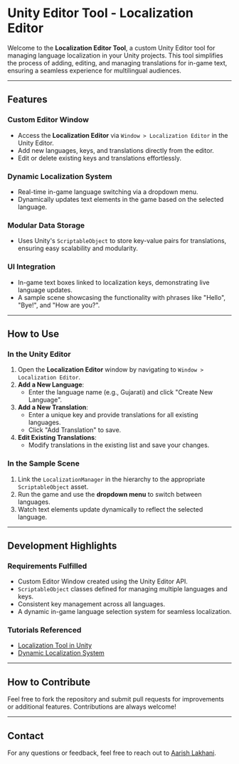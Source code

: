 # Unity Editor Tool - Localization Editor

Welcome to the **Localization Editor Tool**, a custom Unity Editor tool for managing language localization in your Unity projects. This tool simplifies the process of adding, editing, and managing translations for in-game text, ensuring a seamless experience for multilingual audiences.

---

## Features

### Custom Editor Window
- Access the **Localization Editor** via `Window > Localization Editor` in the Unity Editor.
- Add new languages, keys, and translations directly from the editor.
- Edit or delete existing keys and translations effortlessly.

### Dynamic Localization System
- Real-time in-game language switching via a dropdown menu.
- Dynamically updates text elements in the game based on the selected language.

### Modular Data Storage
- Uses Unity's `ScriptableObject` to store key-value pairs for translations, ensuring easy scalability and modularity.

### UI Integration
- In-game text boxes linked to localization keys, demonstrating live language updates.
- A sample scene showcasing the functionality with phrases like "Hello", "Bye!", and "How are you?".

---

## How to Use

### In the Unity Editor
1. Open the **Localization Editor** window by navigating to `Window > Localization Editor`.
2. **Add a New Language**:
   - Enter the language name (e.g., Gujarati) and click "Create New Language".
3. **Add a New Translation**:
   - Enter a unique key and provide translations for all existing languages.
   - Click "Add Translation" to save.
4. **Edit Existing Translations**:
   - Modify translations in the existing list and save your changes.

### In the Sample Scene
1. Link the `LocalizationManager` in the hierarchy to the appropriate `ScriptableObject` asset.
2. Run the game and use the **dropdown menu** to switch between languages.
3. Watch text elements update dynamically to reflect the selected language.

---

## Development Highlights

### Requirements Fulfilled
- Custom Editor Window created using the Unity Editor API.
- `ScriptableObject` classes defined for managing multiple languages and keys.
- Consistent key management across all languages.
- A dynamic in-game language selection system for seamless localization.

### Tutorials Referenced
- [Localization Tool in Unity](https://www.youtube.com/watch?v=c-dzg4M20wY)
- [Dynamic Localization System](https://www.youtube.com/watch?v=E-PR0d0Jb5A)
---

## How to Contribute
Feel free to fork the repository and submit pull requests for improvements or additional features. Contributions are always welcome!

---

## Contact
For any questions or feedback, feel free to reach out to [Aarish Lakhani](https://github.com/aarishlakhani).
